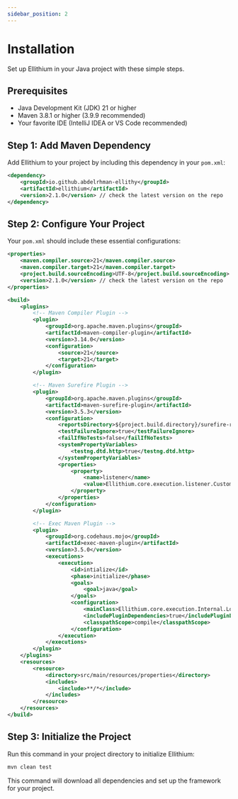 ```yaml
---
sidebar_position: 2
---
```


# Installation

Set up Ellithium in your Java project with these simple steps.

## Prerequisites

- Java Development Kit (JDK) 21 or higher
- Maven 3.8.1 or higher (3.9.9 recommended)
- Your favorite IDE (IntelliJ IDEA or VS Code recommended)

## Step 1: Add Maven Dependency

Add Ellithium to your project by including this dependency in your `pom.xml`:

```xml
<dependency>
    <groupId>io.github.abdelrhman-ellithy</groupId>
    <artifactId>ellithium</artifactId>
    <version>2.1.0</version> // check the latest version on the repo
</dependency>
```

## Step 2: Configure Your Project

Your `pom.xml` should include these essential configurations:

```xml
<properties>
    <maven.compiler.source>21</maven.compiler.source>
    <maven.compiler.target>21</maven.compiler.target>
    <project.build.sourceEncoding>UTF-8</project.build.sourceEncoding>
    <version>2.1.0</version> // check the latest version on the repo
</properties>

<build>
    <plugins>
        <!-- Maven Compiler Plugin -->
        <plugin>
            <groupId>org.apache.maven.plugins</groupId>
            <artifactId>maven-compiler-plugin</artifactId>
            <version>3.14.0</version>
            <configuration>
                <source>21</source>
                <target>21</target>
            </configuration>
        </plugin>

        <!-- Maven Surefire Plugin -->
        <plugin>
            <groupId>org.apache.maven.plugins</groupId>
            <artifactId>maven-surefire-plugin</artifactId>
            <version>3.5.3</version>
            <configuration>
                <reportsDirectory>${project.build.directory}/surefire-reports</reportsDirectory>
                <testFailureIgnore>true</testFailureIgnore>
                <failIfNoTests>false</failIfNoTests>
                <systemPropertyVariables>
                    <testng.dtd.http>true</testng.dtd.http>
                </systemPropertyVariables>
                <properties>
                    <property>
                        <name>listener</name>
                        <value>Ellithium.core.execution.listener.CustomTestNGListener</value>
                    </property>
                </properties>
            </configuration>
        </plugin>

        <!-- Exec Maven Plugin -->
        <plugin>
            <groupId>org.codehaus.mojo</groupId>
            <artifactId>exec-maven-plugin</artifactId>
            <version>3.5.0</version>
            <executions>
                <execution>
                    <id>intialize</id>
                    <phase>initialize</phase>
                    <goals>
                        <goal>java</goal>
                    </goals>
                    <configuration>
                        <mainClass>Ellithium.core.execution.Internal.Loader.StartUpLoader</mainClass>
                        <includePluginDependencies>true</includePluginDependencies>
                        <classpathScope>compile</classpathScope>
                    </configuration>
                </execution>
            </executions>
        </plugin>
    </plugins>
    <resources>
        <resource>
            <directory>src/main/resources/properties</directory>
            <includes>
                <include>**/*</include>
            </includes>
        </resource>
    </resources>
</build>
```

## Step 3: Initialize the Project

Run this command in your project directory to initialize Ellithium:

```bash
mvn clean test
```

This command will download all dependencies and set up the framework for your project.
